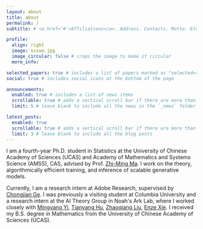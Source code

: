 ```yaml
---
layout: about
title: about
permalink: /
subtitle: # <a href='#'>Affiliations</a>. Address. Contacts. Motto. Etc.

profile:
  align: right
  image: scxue.jpg
  image_circular: false # crops the image to make it circular
  more_info:

selected_papers: true # includes a list of papers marked as "selected={true}"
social: true # includes social icons at the bottom of the page

announcements:
  enabled: true # includes a list of news items
  scrollable: true # adds a vertical scroll bar if there are more than 3 news items
  limit: 5 # leave blank to include all the news in the `_news` folder

latest_posts:
  enabled: true
  scrollable: true # adds a vertical scroll bar if there are more than 3 new posts items
  limit: 3 # leave blank to include all the blog posts
---
```


I am a fourth-year Ph.D. student in Statistics at the University of Chinese Academy of Sciences (UCAS) and Academy of Mathematics and Systems Science (AMSS), CAS, advised by Prof. [Zhi-Ming Ma](http://homepage.amss.ac.cn/research/homePage/8eb59241e2e74d828fb84eec0efadba5/myHomePage.html). I work on the theory, algorithmically efficient training, and inference of scalable generative models.

Currently, I am a research intern at Adobe Research, supervised by [Chongjian Ge](https://chongjiange.github.io). I was previously a visiting student at Columbia University and a research intern at the AI Theory Group in Noah's Ark Lab, where I worked closely with [Mingyang Yi](https://mingyangyi.github.io), [Tianyang Hu](https://hu-tianyang.github.io), [Zhaoqiang Liu](https://sites.google.com/site/liuzhaoqiang2016/), [Enze Xie](https://xieenze.github.io). I received my B.S. degree in Mathematics from the University of Chinese Academy of Sciences (UCAS).
